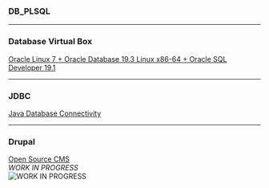 ### DB_PLSQL
***
### Database Virtual Box
[Oracle Linux 7 + Oracle Database 19.3 Linux x86-64 + Oracle SQL Developer 19.1](https://www.oracle.com/database/technologies/databaseappdev-vm.html)<br/>
***
### JDBC
[Java Database Connectivity](https://docs.oracle.com/javase/8/docs/api/java/sql/package-summary.html)<br/>
***
### Drupal
[Open Source CMS](https://www.drupal.org/)<br/>
*WORK IN PROGRESS*<br/>
![*WORK IN PROGRESS*](https://mlc3enqihfxh.i.optimole.com/-oReiFg-YQPzv3IV/w:184/h:184/q:auto/https://i0.wp.com/amandaalianell.com/wp-content/uploads/2019/09/awkward-moment-seal-meme.png)